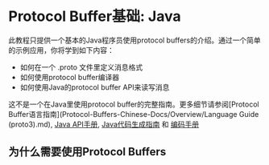 # Protocol Buffer基础: Java

此教程只提供一个基本的Java程序员使用protocol buffers的介绍。通过一个简单的示例应用，你将学到如下内容：
* 如何在一个 .proto 文件里定义消息格式
* 如何使用protocol buffer编译器
* 如何使用Java的protocol buffer API来读写消息

这不是一个在Java里使用protocol buffer的完整指南。更多细节请参阅[Protocol Buffer语言指南](Protocol-Buffers-Chinese-Docs/Overview/Language Guide (proto3).md), [Java API手册](https://developers.google.com/protocol-buffers/docs/reference/java/), [Java代码生成指南](https://developers.google.com/protocol-buffers/docs/reference/java-generated) 和 [编码手册](https://developers.google.com/protocol-buffers/docs/encoding)

## 为什么需要使用Protocol Buffers

